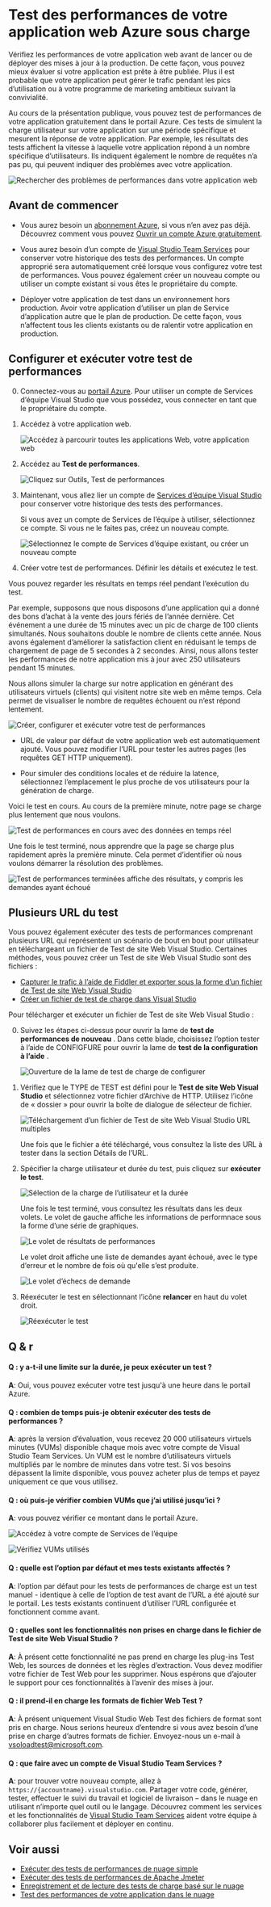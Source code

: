 <properties
   pageTitle="Tester les performances de votre application web Azure | Microsoft Azure"
   description="Exécuter des tests de performances web Azure app pour vérifier la manière dont votre application gère la charge utilisateur. Mesurer le temps de réponse et recherchez les défaillances susceptibles d’indiquer des problèmes."
   services="app-service\web"
   documentationCenter=""
   authors="ecfan"
   manager="douge"
   editor="jimbe"/>

<tags
   ms.service="app-service-web"
   ms.workload="web"
   ms.tgt_pltfrm="na"
   ms.devlang="na"
   ms.topic="article"
   ms.date="05/25/2016"
   ms.author="estfan; manasma; ahomer"/>

# <a name="performance-test-your-azure-web-app-under-load"></a>Test des performances de votre application web Azure sous charge

Vérifiez les performances de votre application web avant de lancer ou de déployer des mises à jour à la production. De cette façon, vous pouvez mieux évaluer si votre application est prête à être publiée. Plus il est probable que votre application peut gérer le trafic pendant les pics d’utilisation ou à votre programme de marketing ambitieux suivant la convivialité.

Au cours de la présentation publique, vous pouvez test de performances de votre application gratuitement dans le portail Azure.
Ces tests de simulent la charge utilisateur sur votre application sur une période spécifique et mesurent la réponse de votre application. Par exemple, les résultats des tests affichent la vitesse à laquelle votre application répond à un nombre spécifique d’utilisateurs. Ils indiquent également le nombre de requêtes n’a pas pu, qui peuvent indiquer des problèmes avec votre application.      

![Rechercher des problèmes de performances dans votre application web](./media/app-service-web-app-performance-test/azure-np-perf-test-overview.png)

## <a name="before-you-start"></a>Avant de commencer

* Vous aurez besoin un [abonnement Azure](https://account.windowsazure.com/subscriptions), si vous n’en avez pas déjà. Découvrez comment vous pouvez [Ouvrir un compte Azure gratuitement](https://azure.microsoft.com/pricing/free-trial/?WT.mc_id=A261C142F).

* Vous aurez besoin d’un compte de [Visual Studio Team Services](https://www.visualstudio.com/products/what-is-visual-studio-online-vs) pour conserver votre historique des tests des performances. Un compte approprié sera automatiquement créé lorsque vous configurez votre test de performances. Vous pouvez également créer un nouveau compte ou utiliser un compte existant si vous êtes le propriétaire du compte. 

* Déployer votre application de test dans un environnement hors production. Avoir votre application d’utiliser un plan de Service d’application autre que le plan de production. De cette façon, vous n’affectent tous les clients existants ou de ralentir votre application en production. 

## <a name="set-up-and-run-your-performance-test"></a>Configurer et exécuter votre test de performances

0.  Connectez-vous au [portail Azure](https://portal.azure.com). Pour utiliser un compte de Services d’équipe Visual Studio que vous possédez, vous connecter en tant que le propriétaire du compte.

0.  Accédez à votre application web.

    ![Accédez à parcourir toutes les applications Web, votre application web](./media/app-service-web-app-performance-test/azure-np-web-apps.png)

0.  Accédez au **Test de performances**.

    ![Cliquez sur Outils, Test de performances](./media/app-service-web-app-performance-test/azure-np-web-app-details-tools-expanded.png)
 
0. Maintenant, vous allez lier un compte de [Services d’équipe Visual Studio](https://www.visualstudio.com/products/what-is-visual-studio-online-vs) pour conserver votre historique des tests des performances.

    Si vous avez un compte de Services de l’équipe à utiliser, sélectionnez ce compte. Si vous ne le faites pas, créez un nouveau compte.

    ![Sélectionnez le compte de Services d’équipe existant, ou créer un nouveau compte](./media/app-service-web-app-performance-test/azure-np-no-vso-account.png)

0.  Créer votre test de performances. Définir les détails et exécutez le test. 

Vous pouvez regarder les résultats en temps réel pendant l’exécution du test.

Par exemple, supposons que nous disposons d’une application qui a donné des bons d’achat à la vente des jours fériés de l’année dernière. Cet événement a une durée de 15 minutes avec un pic de charge de 100 clients simultanés. Nous souhaitons double le nombre de clients cette année. Nous avons également d’améliorer la satisfaction client en réduisant le temps de chargement de page de 5 secondes à 2 secondes. Ainsi, nous allons tester les performances de notre application mis à jour avec 250 utilisateurs pendant 15 minutes.

Nous allons simuler la charge sur notre application en générant des utilisateurs virtuels (clients) qui visitent notre site web en même temps. Cela permet de visualiser le nombre de requêtes échouent ou n’est répond lentement.

  ![Créer, configurer et exécuter votre test de performances](./media/app-service-web-app-performance-test/azure-np-new-performance-test.png)

   *  URL de valeur par défaut de votre application web est automatiquement ajouté. 
   Vous pouvez modifier l’URL pour tester les autres pages (les requêtes GET HTTP uniquement).

   *  Pour simuler des conditions locales et de réduire la latence, sélectionnez l’emplacement le plus proche de vos utilisateurs pour la génération de charge.

  Voici le test en cours. Au cours de la première minute, notre page se charge plus lentement que nous voulons.

  ![Test de performances en cours avec des données en temps réel](./media/app-service-web-app-performance-test/azure-np-running-perf-test.png)

  Une fois le test terminé, nous apprendre que la page se charge plus rapidement après la première minute. Cela permet d’identifier où nous voulons démarrer la résolution des problèmes.

  ![Test de performances terminées affiche des résultats, y compris les demandes ayant échoué](./media/app-service-web-app-performance-test/azure-np-perf-test-done.png)

## <a name="test-multiple-urls"></a>Plusieurs URL du test

Vous pouvez également exécuter des tests de performances comprenant plusieurs URL qui représentent un scénario de bout en bout pour utilisateur en téléchargeant un fichier de Test de site Web Visual Studio. Certaines méthodes, vous pouvez créer un Test de site Web Visual Studio sont des fichiers :

* [Capturer le trafic à l’aide de Fiddler et exporter sous la forme d’un fichier de Test de site Web Visual Studio](http://docs.telerik.com/fiddler/Save-And-Load-Traffic/Tasks/VSWebTest)
* [Créer un fichier de test de charge dans Visual Studio](https://www.visualstudio.com/docs/test/performance-testing/run-performance-tests-app-before-release)

Pour télécharger et exécuter un fichier de Test de site Web Visual Studio :
 
0. Suivez les étapes ci-dessus pour ouvrir la lame de **test de performances de nouveau** .
   Dans cette blade, choisissez l’option tester à l’aide de CONFIGFURE pour ouvrir la lame de **test de la configuration à l’aide** .  

    ![Ouverture de la lame de test de charge de configurer](./media/app-service-web-app-performance-test/multiple-01-authoring-blade.png)

0. Vérifiez que le TYPE de TEST est défini pour le **Test de site Web Visual Studio** et sélectionnez votre fichier d’Archive de HTTP.
    Utilisez l’icône de « dossier » pour ouvrir la boîte de dialogue de sélecteur de fichier.

    ![Téléchargement d’un fichier de Test de site Web Visual Studio URL multiples](./media/app-service-web-app-performance-test/multiple-01-authoring-blade2.png)

    Une fois que le fichier a été téléchargé, vous consultez la liste des URL à tester dans la section Détails de l’URL.
 
0. Spécifier la charge utilisateur et durée du test, puis cliquez sur **exécuter le test**.

    ![Sélection de la charge de l’utilisateur et la durée](./media/app-service-web-app-performance-test/multiple-01-authoring-blade3.png)

    Une fois le test terminé, vous consultez les résultats dans les deux volets. Le volet de gauche affiche les informations de performnace sous la forme d’une série de graphiques.

    ![Le volet de résultats de performances](./media/app-service-web-app-performance-test/multiple-01a-results.png)

    Le volet droit affiche une liste de demandes ayant échoué, avec le type d’erreur et le nombre de fois où qu'elle s’est produite.

    ![Le volet d’échecs de demande](./media/app-service-web-app-performance-test/multiple-01b-results.png)

0. Réexécuter le test en sélectionnant l’icône **relancer** en haut du volet droit.

    ![Réexécuter le test](./media/app-service-web-app-performance-test/multiple-rerun-test.png)

##  <a name="q--a"></a>Q & r

#### <a name="q-is-there-a-limit-on-how-long-i-can-run-a-test"></a>Q : y a-t-il une limite sur la durée, je peux exécuter un test ? 

**A**: Oui, vous pouvez exécuter votre test jusqu'à une heure dans le portail Azure.

#### <a name="q-how-much-time-do-i-get-to-run-performance-tests"></a>Q : combien de temps puis-je obtenir exécuter des tests de performances ? 

**A**: après la version d’évaluation, vous recevez 20 000 utilisateurs virtuels minutes (VUMs) disponible chaque mois avec votre compte de Visual Studio Team Services. Un VUM est le nombre d’utilisateurs virtuels multipliés par le nombre de minutes dans votre test. Si vos besoins dépassent la limite disponible, vous pouvez acheter plus de temps et payez uniquement ce que vous utilisez.

#### <a name="q-where-can-i-check-how-many-vums-ive-used-so-far"></a>Q : où puis-je vérifier combien VUMs que j’ai utilisé jusqu’ici ?

**A**: vous pouvez vérifier ce montant dans le portail Azure.

![Accédez à votre compte de Services de l’équipe](./media/app-service-web-app-performance-test/azure-np-vso-accounts.png)

![Vérifiez VUMs utilisés](./media/app-service-web-app-performance-test/azure-np-vso-accounts-vum-summary.png)

#### <a name="q-what-is-the-default-option-and-are-my-existing-tests-impacted"></a>Q : quelle est l’option par défaut et mes tests existants affectés ?

**A**: l’option par défaut pour les tests de performances de charge est un test manuel - identique à celle de l’option de test avant de l’URL a été ajouté sur le portail.
Les tests existants continuent d’utiliser l’URL configurée et fonctionnent comme avant.

#### <a name="q-what-features-not-supported-in-the-visual-studio-web-test-file"></a>Q : quelles sont les fonctionnalités non prises en charge dans le fichier de Test de site Web Visual Studio ?

**A**: À présent cette fonctionnalité ne pas prend en charge les plug-ins Test Web, les sources de données et les règles d’extraction. Vous devez modifier votre fichier de Test Web pour les supprimer. Nous espérons que d’ajouter le support pour ces fonctionnalités à l’avenir des mises à jour.

#### <a name="q-does-it-support-any-other-web-test-file-formats"></a>Q : il prend-il en charge les formats de fichier Web Test ?
  
**A**: À présent uniquement Visual Studio Web Test des fichiers de format sont pris en charge.
Nous serions heureux d’entendre si vous avez besoin d’une prise en charge d’autres formats de fichier. Envoyez-nous un e-mail à [vsoloadtest@microsoft.com](mailto:vsoloadtest@microsoft.com).

#### <a name="q-what-else-can-i-do-with-a-visual-studio-team-services-account"></a>Q : que faire avec un compte de Visual Studio Team Services ?

**A**: pour trouver votre nouveau compte, allez à ```https://{accountname}.visualstudio.com```. Partager votre code, générer, tester, effectuer le suivi du travail et logiciel de livraison – dans le nuage en utilisant n’importe quel outil ou le langage. Découvrez comment les services et les fonctionnalités de [Visual Studio Team Services](https://www.visualstudio.com/products/what-is-visual-studio-online-vs) aident votre équipe à collaborer plus facilement et déployer en continu.

## <a name="see-also"></a>Voir aussi

* [Exécuter des tests de performances de nuage simple](https://www.visualstudio.com/docs/test/performance-testing/getting-started/get-started-simple-cloud-load-test)
* [Exécuter des tests de performances de Apache Jmeter](https://www.visualstudio.com/docs/test/performance-testing/getting-started/get-started-jmeter-test)
* [Enregistrement et de lecture des tests de charge basé sur le nuage](https://www.visualstudio.com/docs/test/performance-testing/getting-started/record-and-replay-cloud-load-tests)
* [Test des performances de votre application dans le nuage](https://www.visualstudio.com/docs/test/performance-testing/getting-started/getting-started-with-performance-testing)
